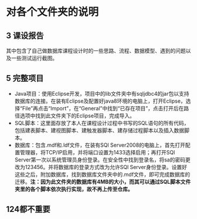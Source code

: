# 对各个文件夹的说明

## 3 课设报告

其中包含了自己做数据库课程设计时的一些思路、流程、数据模型、遇到的问题以及一些测试运行截图。

## 5 完整项目

- Java项目：使用Eclipse开发，项目中的lib文件夹中有sqljdbc4的jar包以支持数据库的连接。在装有Eclipse及配置好java8环境的电脑上，打开Eclipse，选择“File”再点击“Import”，在“General”中找到“已存在项目”，点击打开后在路径选项中找到此文件夹下的Eclipse项目，完成导入。
- SQL脚本：这里面存放了本人在课程设计过程中书写的SQL语句的所有代码，包括建表脚本、建视图脚本、建触发器脚本、建存储过程脚本以及插入数据脚本。
- 数据库：包含.mdf和.ldf文件，在装有SQl Server2008的电脑上，首先打开配置管理器，将TCP/IP启用，并将端口设置为1433选择启用；再打开SQl Server第一次以系统管理员身份登录。在安全性中找到登录名，将sa的密码更改为123456。并将数据库的登录方式改为允许SQl Server身份登录。设置好这些之后，附加数据库，找到数据库文件夹中的.mdf文件，即可完成数据库的迁移。**注：因为此文件夹的数据库有4MB的大小，而其可以通过SQL脚本文件夹里的各个脚本依次执行实现，故不再上传至仓库。**

## 124都不重要